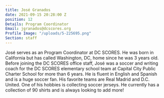```yaml
---
title: José Granados
date: 2021-09-15 20:28:00 Z
position: 12
Details: Program Coordinator
Email: jgranados@dcscores.org
Profile Image: "/uploads/5-225695.png"
Section: staff
---
```


José serves as an Program Coordinator at DC SCORES. He was born in California but has called Washington, DC, home since he was 3 years old. Before joining the DC SCORES office staff, José was a soccer and writing coach for the DC SCORES elementary school team at Capital City Public Charter School for more than 6 years. He is fluent in English and Spanish and is a huge soccer fan. His favorite teams are Real Madrid and D.C. United. One of his hobbies is collecting soccer jerseys. He currently has a collection of 90 shirts and is always looking to add more!